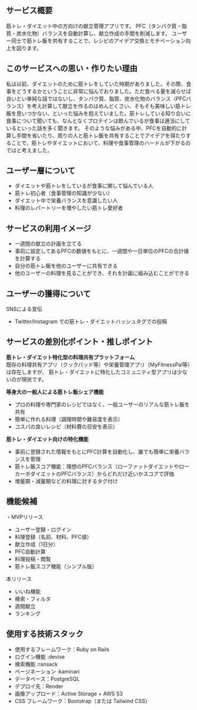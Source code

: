 ## サービス概要
筋トレ・ダイエット中の方向けの献立管理アプリです。
PFC（タンパク質・脂質・炭水化物）バランスを自動計算し、献立作成の手間を削減します。
ユーザー同士で筋トレ飯を共有することで、レシピのアイデア交換とモチベーション向上を図ります。

## このサービスへの思い・作りたい理由

私は以前、ダイエットのために筋トレをしていた時期がありました。その際、食事をどうするかということに非常に悩んでおりました。ただ食べる量を減らせば良いとい単純な話ではないし、タンパク質、脂質、炭水化物のバランス（PFCバランス）を考え計算して献立を作るのはめんどくさい、そもそも美味しい筋トレ飯を思いつかない、といった悩みを抱えていました。筋トレしている知り合いに食事について聞いても、なんとなくプロテインは飲んでいるが食事は適当にしているといった話を多く聞きます。  そのような悩みがある中、PFCを自動的に計算し手間を省いたり、周りの人と筋トレ飯を共有することでアイデアを得たりすることで、筋トレやダイエットにおいて、料理や食事管理のハードルが下がるのではと考えました。

## ユーザー層について

- ダイエットや筋トレをしているが食事に関して悩んでいる人
- 筋トレ初心者（食事管理の知識が少ない）
- ダイエット中で栄養バランスを意識したい人
- 料理のレパートリーを増やしたい筋トレ愛好者

## サービスの利用イメージ

- 一週間の献立の計画を立てる
- 事前に設定してあるPFCの数値をもとに、一週間や一日単位のPFCの合計値を計算する
- 自分の筋トレ飯を他のユーザーに共有できる
- 他のユーザーの料理を見ることができ、それを計画に組み込むことができる

## ユーザーの獲得について
SNSによる宣伝
- Twitter/Instagram での筋トレ・ダイエットハッシュタグでの投稿


## サービスの差別化ポイント・推しポイント
**筋トレ・ダイエット特化型の料理共有プラットフォーム**  
既存の料理共有アプリ（クックパッド等）や栄養管理アプリ（MyFitnessPal等）は存在しますが、
筋トレ・ダイエットに特化したコミュニティ型アプリは少ないのが現状です。

**等身大の一般人による筋トレ飯シェア機能**
- プロの料理や専門家のレシピではなく、一般ユーザーのリアルな筋トレ飯を共有
- 簡単に作れる料理（調理時間や難易度を表示）
- コスパの良いレシピ（材料費の目安を表示）

**筋トレ・ダイエット向けの特化機能**
- 事前に登録された情報をもとにPFC計算を自動化し、誰でも簡単に栄養バランスを管理
- 筋トレ飯スコア機能：理想のPFCバランス（ローファットダイエットやローカーボダイエットのPFCバランス）からどれだけ近いかスコアで評価
- 増量期・減量期などの料理に対するタグ付け

## 機能候補
・MVPリリース
- ユーザー登録・ログイン
- 料理登録（名前、材料、PFC値）
- 献立作成（1日分）
- PFC自動計算
- 料理投稿・閲覧
- 筋トレ飯スコア機能（シンプル版）


本リリース
- いいね機能
- 検索・フィルタ
- 週間献立
- ランキング


## 使用する技術スタック
- 使用するフレームワーク：Ruby on Rails
- ログイン機能 :devise
- 検索機能 :ransack
- ページネーション :kaminari
- データベース：PostgreSQL
- デプロイ先：Render
- 画像アップロード：Active Storage + AWS S3
- CSS フレームワーク：Bootstrap（または Tailwind CSS）